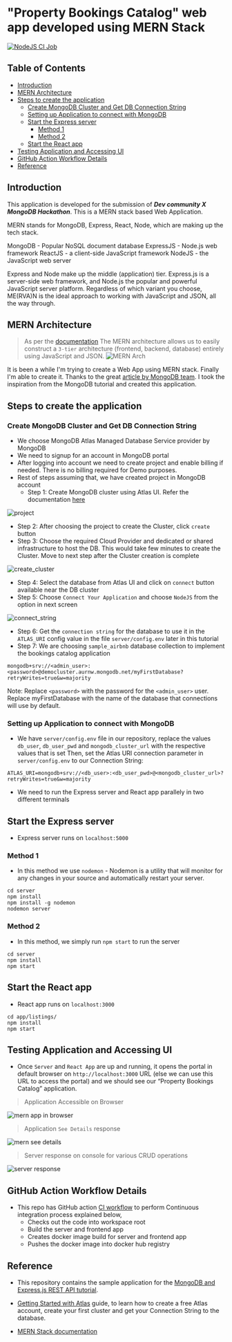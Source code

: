 # "Property Bookings Catalog" web app developed using MERN Stack 

[![NodeJS CI Job](https://github.com/chefgs/mern-app/actions/workflows/node.js.yml/badge.svg)](https://github.com/chefgs/mern-app/actions/workflows/node.js.yml)

## Table of Contents
- [Introduction](#introduction)
- [MERN Architecture](#mern-architecture)
- [Steps to create the application](#steps-to-create-the-application)
  - [Create MongoDB Cluster and Get DB Connection String](#create-mongodb-cluster-and-get-db-connection-string)
  - [Setting up Application to connect with MongoDB](#setting-up-application-to-connect-with-mongodb)
  - [Start the Express server](#start-the-express-server)
    - [Method 1](#method-1)
    - [Method 2](#method-2)
  - [Start the React app](#start-the-react-app)
- [Testing Application and Accessing UI](#testing-application-and-accessing-ui)
- [GitHub Action Workflow Details](#gitHub-action-workflow-details)
- [Reference](#reference)

## Introduction
This application is developed for the submission of *__Dev community X  MongoDB Hackathon__*. This is a MERN stack based Web Application. 

MERN stands for MongoDB, Express, React, Node, which are making up the tech stack.

MongoDB - Popular NoSQL document database
ExpressJS - Node.js web framework
ReactJS - a client-side JavaScript framework
NodeJS - the JavaScript web server

Express and Node make up the middle (application) tier. Express.js is a server-side web framework, and Node.js the popular and powerful JavaScript server platform. Regardless of which variant you choose, ME(RVA)N is the ideal approach to working with JavaScript and JSON, all the way through.

## MERN Architecture
> As per the [documentation](https://www.mongodb.com/mern-stack)
The MERN architecture allows us to easily construct a `3-tier` architecture (frontend, backend, database) entirely using JavaScript and JSON.
![MERN Arch](https://webimages.mongodb.com/_com_assets/cms/mern-stack-b9q1kbudz0.png?auto=format%2Ccompress)

It is been a while I'm trying to create a Web App using MERN stack. Finally I'm able to create it. Thanks to the great [article by MongoDB team](https://www.mongodb.com/languages/express-mongodb-rest-api-tutorial). I took the inspiration from the MongoDB tutorial and created this application.

## Steps to create the application
### Create MongoDB Cluster and Get DB Connection String
- We choose MongoDB Atlas Managed Database Service provider by MongoDB
- We need to signup for an account in MongoDB portal
- After logging into account we need to create project and enable billing if needed. There is no billing required for Demo purposes.
- Rest of steps assuming that, we have created project in MongoDB account
  - Step 1: Create MongoDB cluster using Atlas UI. Refer the documentation [here](https://docs.atlas.mongodb.com/getting-started/?_ga=2.209539858.187869111.1641820485-130312989.1641820485)

![project](https://github.com/chefgs/repo_images/blob/master/mongo-create-project-cluster.png?auto=format%2Ccompress)

  - Step 2: After choosing the project to create the Cluster, click `create` button
  - Step 3: Choose the required Cloud Provider and dedicated or shared infrastructure to host the DB. This would take few minutes to create the Cluster. Move to next step after the Cluster creation is complete

![create_cluster](https://github.com/chefgs/repo_images/blob/master/mongo-create-cluster.png?auto=format%2Ccompress)  

  - Step 4: Select the database from Atlas UI and click on `connect` button available near the DB cluster
  - Step 5: Choose `Connect Your Application` and choose `NodeJS` from the option in next screen

![connect_string](https://github.com/chefgs/repo_images/blob/master/mongo-connect-dbstring.png?auto=format%2Ccompress)

- Step 6: Get the `connection string` for the database to use it in the `ATLAS_URI` config value in the file `server/config.env` later in this tutorial
- Step 7: We are choosing `sample_airbnb` database collection to implement the bookings catalog application
```
mongodb+srv://<admin_user>:<password>@democluster.aurnw.mongodb.net/myFirstDatabase?retryWrites=true&w=majority
```
Note: Replace `<password>` with the password for the `<admin_user>` user. Replace myFirstDatabase with the name of the database that connections will use by default.

### Setting up Application to connect with MongoDB
- We have `server/config.env` file in our repository, replace the values `db_user`, `db_user_pwd` and `mongodb_cluster_url` with the respective values that is set
Then, set the Atlas URI connection parameter in `server/config.env` to our Connection String:
```
ATLAS_URI=mongodb+srv://<db_user>:<db_user_pwd>@<mongodb_cluster_url>?retryWrites=true&w=majority
```
- We need to run the Express server and React app parallely in two different terminals
## Start the Express server
- Express server runs on `localhost:5000`
### Method 1
- In this method we use `nodemon` - Nodemon is a utility that will monitor for any changes in your source and automatically restart your server.
```
cd server
npm install
npm install -g nodemon
nodemon server
```

### Method 2
- In this method, we simply run `npm start` to run the server
```
cd server
npm install
npm start
```

## Start the React app
- React app runs on `localhost:3000`
```
cd app/listings/
npm install
npm start
```
## Testing Application and Accessing UI
- Once `Server` and `React App` are up and running, it opens the portal in default browser on `http://localhost:3000` URL (else we can use this URL to access the portal) and we should see our “Property Bookings Catalog” application.

> Application Accessible on Browser
> 
![mern app in browser](https://github.com/chefgs/repo_images/blob/master/mern_app.png?auto=format%2Ccompress)

> Application `See Details` response
> 
![mern see details](https://github.com/chefgs/repo_images/blob/master/mern-app-seedetails.png?auto=format%2Ccompress)

> Server response on console for various CRUD operations
> 
![server response](https://github.com/chefgs/repo_images/blob/master/mern-app-server-resp.png?auto=format%2Ccompress)

## GitHub Action Workflow Details
- This repo has GitHub action [CI workflow](https://github.com/chefgs/mern-app/blob/master/.github/workflows/node.js.yml) to perform Continuous integration process explained below,
  - Checks out the code into workspace root
  - Build the server and frontend app
  - Creates docker image build for server and frontend app
  - Pushes the docker image into docker hub registry

## Reference
- This repository contains the sample application for the [MongoDB and Express.js REST API tutorial](https://www.mongodb.com/languages/express-mongodb-rest-api-tutorial).

- [Getting Started with Atlas](https://docs.atlas.mongodb.com/getting-started/) guide, to learn how to create a free Atlas account, create your first cluster and get your Connection String to the database. 

- [MERN Stack documentation](https://www.mongodb.com/mern-stack)
